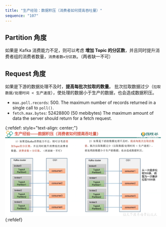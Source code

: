 ```yaml
---
title: "生产经验：数据积压（消费者如何提高吞吐量）"
sequence: "107"
---
```


## Partition 角度

如果是 Kafka 消费能力不足，则可以考虑 **增加 Topic 的分区数**，并且同时提升消费者组的消费者数量，`消费者数=分区数`。（两者缺一不可）

## Request 角度

如果是下游的数据处理不及时，**提高每批次拉取的数量**。
批次拉取数据过少（`拉取数据/处理时间 < 生产速度`），使处理的数据小于生产的数据，也会造成数据积压。

- `max.poll.records`: 500. The maximum number of records returned in a single call to `poll()`.
- `fetch.max.bytes`: 52428800 (50 mebibytes) The maximum amount of data the server should return for a fetch request.

{:refdef: style="text-align: center;"}
![](/assets/images/kafka/consumer/kafka-consumer-throughout.png)
{:refdef}


